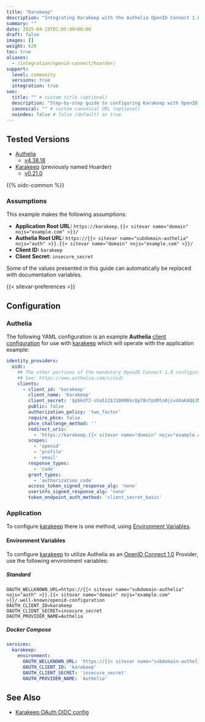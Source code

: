 ```yaml
---
title: "Karakeep"
description: "Integrating Karakeep with the Authelia OpenID Connect 1.0 Provider."
summary: ""
date: 2025-04-19T01:05:09+00:00
draft: false
images: []
weight: 620
toc: true
aliases:
  - /integration/openid-connect/hoarder/
support:
  level: community
  versions: true
  integration: true
seo:
  title: "" # custom title (optional)
  description: "Step-by-step guide to configuring Karakeep with OpenID Connect 1.0 for secure SSO. Enhance your login flow using Authelia’s modern identity management."
  canonical: "" # custom canonical URL (optional)
  noindex: false # false (default) or true
---
```


## Tested Versions

- [Authelia]
  - [v4.38.18](https://github.com/authelia/authelia/releases/tag/v4.38.18)
- [Karakeep] (previously named Hoarder)
  - [v0.21.0](https://github.com/karakeep-app/karakeep/releases/tag/v0.21.0)

{{% oidc-common %}}

### Assumptions

This example makes the following assumptions:

- **Application Root URL:** `https://karakeep.{{< sitevar name="domain" nojs="example.com" >}}/`
- **Authelia Root URL:** `https://{{< sitevar name="subdomain-authelia" nojs="auth" >}}.{{< sitevar name="domain" nojs="example.com" >}}/`
- **Client ID:** `karakeep`
- **Client Secret:** `insecure_secret`

Some of the values presented in this guide can automatically be replaced with documentation variables.

{{< sitevar-preferences >}}

## Configuration

### Authelia

The following YAML configuration is an example **Authelia** [client configuration] for use with [karakeep] which will
operate with the application example:

```yaml {title="configuration.yml"}
identity_providers:
  oidc:
    ## The other portions of the mandatory OpenID Connect 1.0 configuration go here.
    ## See: https://www.authelia.com/c/oidc
    clients:
      - client_id: 'karakeep'
        client_name: 'Karakeep'
        client_secret: '$pbkdf2-sha512$310000$c8p78n7pUMln0jzvd4aK4Q$JNRBzwAo0ek5qKn50cFzzvE9RXV88h1wJn5KGiHrD0YKtZaR/nCb2CJPOsKaPK0hjf.9yHxzQGZziziccp6Yng' # The digest of 'insecure_secret'.
        public: false
        authorization_policy: 'two_factor'
        require_pkce: false
        pkce_challenge_method: ''
        redirect_uris:
          - 'https://karakeep.{{< sitevar name="domain" nojs="example.com" >}}/api/auth/callback/custom'
        scopes:
          - 'openid'
          - 'profile'
          - 'email'
        response_types:
          - 'code'
        grant_types:
          - 'authorization_code'
        access_token_signed_response_alg: 'none'
        userinfo_signed_response_alg: 'none'
        token_endpoint_auth_method: 'client_secret_basic'
```

### Application

To configure [karakeep] there is one method, using [Environment Variables](#environment-variables).

#### Environment Variables

To configure [karakeep] to utilize Authelia as an [OpenID Connect 1.0] Provider, use the following environment variables:

##### Standard

```shell {title=".env"}
OAUTH_WELLKNOWN_URL=https://{{< sitevar name="subdomain-authelia" nojs="auth" >}}.{{< sitevar name="domain" nojs="example.com" >}}/.well-known/openid-configuration
OAUTH_CLIENT_ID=karakeep
OAUTH_CLIENT_SECRET=insecure_secret
OAUTH_PROVIDER_NAME=Authelia
```

##### Docker Compose

```yaml {title="compose.yml"}
services:
  karakeep:
    environment:
      OAUTH_WELLKNOWN_URL: 'https://{{< sitevar name="subdomain-authelia" nojs="auth" >}}.{{< sitevar name="domain" nojs="example.com" >}}/.well-known/openid-configuration'
      OAUTH_CLIENT_ID: 'karakeep'
      OAUTH_CLIENT_SECRET: 'insecure_secret'
      OAUTH_PROVIDER_NAME: 'Authelia'
```

## See Also

- [Karakeep OAuth OIDC config](https://docs.karakeep.app/configuration#authentication--signup)

[karakeep]: https://karakeep.app/
[Authelia]: https://www.authelia.com
[OpenID Connect 1.0]: ../../../openid-connect/introduction.md
[client configuration]: ../../../../configuration/identity-providers/openid-connect/clients.md
